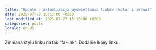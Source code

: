 ```yaml
---
title: "Update - aktualizacja wyświetlania linków (kolor i ikona)"
date: 2025-07-27 15:15:00 +0200
last_modified_at: 2025-07-27 15:15:00 +0200
categories: posts
locale: en-US
---
```


Zmniana stylu linku na fas "fa-link". Dodanie ikony linku.